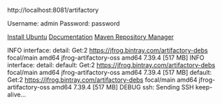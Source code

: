 http://localhost:8081/artifactory

Username: admin
Password: password

[Install Ubuntu](https://computingforgeeks.com/how-to-install-jfrog-artifactory-on-ubuntu-linux/)
[Documentation](https://www.jfrog.com/confluence/display/JFROG/JFrog+Artifactory)
[Maven Repository Manager](https://maven.apache.org/repository-management.html)


INFO interface: detail: Get:2 https://jfrog.bintray.com/artifactory-debs focal/main amd64 jfrog-artifactory-oss amd64 7.39.4 [517 MB]
INFO interface: detail:     default: Get:2 https://jfrog.bintray.com/artifactory-debs focal/main amd64 jfrog-artifactory-oss amd64 7.39.4 [517 MB]
default: Get:2 https://jfrog.bintray.com/artifactory-debs focal/main amd64 jfrog-artifactory-oss amd64 7.39.4 [517 MB]
DEBUG ssh: Sending SSH keep-alive...
